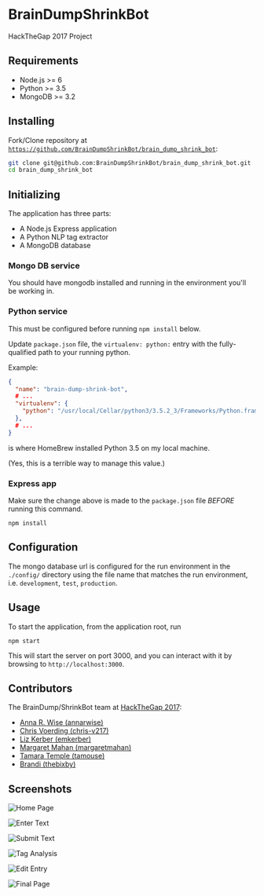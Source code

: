 # BrainDumpShrinkBot

HackTheGap 2017 Project

## Requirements

* Node.js >= 6
* Python >= 3.5
* MongoDB >= 3.2

## Installing

Fork/Clone repository at
[`https://github.com/BrainDumpShrinkBot/brain_dump_shrink_bot`](`https://github.com/BrainDumpShrinkBot/brain_dump_shrink_bot`):

```bash
git clone git@github.com:BrainDumpShrinkBot/brain_dump_shrink_bot.git
cd brain_dump_shrink_bot
```

## Initializing

The application has three parts:

* A Node.js Express application
* A Python NLP tag extractor
* A MongoDB database

### Mongo DB service

You should have mongodb installed and running in the environment
you'll be working in.

### Python service

This must be configured before running `npm install` below.

Update `package.json` file, the `virtualenv: python:` entry with the
fully-qualified path to your running python.

Example:

```json
{
  "name": "brain-dump-shrink-bot",
  # ...
  "virtualenv": {
    "python": "/usr/local/Cellar/python3/3.5.2_3/Frameworks/Python.framework/Versions/3.5/bin/python3.5"
  },
  # ...
}

```

is where HomeBrew installed Python 3.5 on my local machine.

(Yes, this is a terrible way to manage this value.)

### Express app

Make sure the change above is made to the `package.json` file *BEFORE*
running this command.

```
npm install
```

## Configuration

The mongo database url is configured for the run environment in the
`./config/` directory using the file name that matches the run
environment, i.e. `development`, `test`, `production`.

## Usage

To start the application, from the application root, run

```
npm start
```

This will start the server on port 3000, and you can interact with it
by browsing to `http://localhost:3000`.


## Contributors

The BrainDump/ShrinkBot team
at
[HackTheGap 2017](http://www.hackthegap.com/hackathons/january-2017):

- [Anna R. Wise (annarwise)](https://github.com/annarwise)
- [Chris Voerding (chris-v217)](https://github.com/Chris-V217)
- [Liz Kerber (emkerber)](https://github.com/emkerber)
- [Margaret Mahan (margaretmahan)](https://github.com/margaretmahan)
- [Tamara Temple (tamouse)](https://github.com/tamouse)
- [Brandi (thebixby)](https://github.com/thebixby)


## Screenshots

![Home Page](screenshots/homepage.png "Home Page")

![Enter Text](screenshots/entertext.png "Enter text - dump your brain")

![Submit Text](screenshots/submittext.png "Submit the brain dump")

![Tag Analysis](screenshots/taganalysis.png "Tag analysis")

![Edit Entry](screenshots/editpage.png "Edit the entry")

![Final Page](screenshots/finalpage.png "Final Page")
